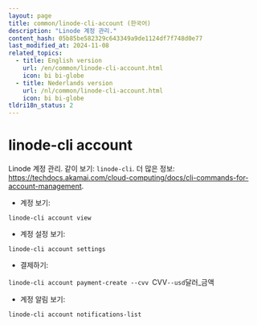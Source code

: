 ```yaml
---
layout: page
title: common/linode-cli-account (한국어)
description: "Linode 계정 관리."
content_hash: 05b85be582329c643349a9de1124df7f748d0e77
last_modified_at: 2024-11-08
related_topics:
  - title: English version
    url: /en/common/linode-cli-account.html
    icon: bi bi-globe
  - title: Nederlands version
    url: /nl/common/linode-cli-account.html
    icon: bi bi-globe
tldri18n_status: 2
---
```

# linode-cli account

Linode 계정 관리.
같이 보기: `linode-cli`.
더 많은 정보: <https://techdocs.akamai.com/cloud-computing/docs/cli-commands-for-account-management>.

- 계정 보기:

`linode-cli account view`

- 계정 설정 보기:

`linode-cli account settings`

- 결제하기:

`linode-cli account payment-create --cvv `<span class="tldr-var badge badge-pill bg-dark-lm bg-white-dm text-white-lm text-dark-dm font-weight-bold">CVV</span>` --usd `<span class="tldr-var badge badge-pill bg-dark-lm bg-white-dm text-white-lm text-dark-dm font-weight-bold">달러_금액</span>

- 계정 알림 보기:

`linode-cli account notifications-list`
